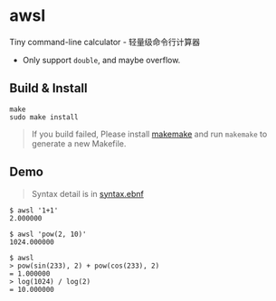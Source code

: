 # awsl
Tiny command-line calculator - 轻量级命令行计算器

* Only support `double`, and maybe overflow.

## Build & Install

```
make
sudo make install
```

> If you build failed, Please install [makemake](https://github.com/hubenchang0515/makemake) and run `makemake` to generate a new Makefile.

## Demo

> Syntax detail is in [syntax.ebnf](syntax.ebnf)

```
$ awsl '1+1'
2.000000

$ awsl 'pow(2, 10)'
1024.000000

$ awsl
> pow(sin(233), 2) + pow(cos(233), 2)
= 1.000000
> log(1024) / log(2)
= 10.000000
```